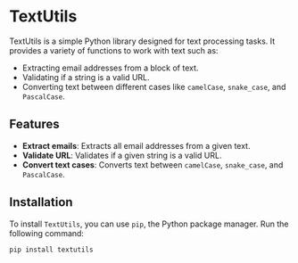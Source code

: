# TextUtils

TextUtils is a simple Python library designed for text processing tasks. It provides a variety of functions to work with text such as:

- Extracting email addresses from a block of text.
- Validating if a string is a valid URL.
- Converting text between different cases like `camelCase`, `snake_case`, and `PascalCase`.

## Features

- **Extract emails**: Extracts all email addresses from a given text.
- **Validate URL**: Validates if a given string is a valid URL.
- **Convert text cases**: Converts text between `camelCase`, `snake_case`, and `PascalCase`.

## Installation

To install `TextUtils`, you can use `pip`, the Python package manager. Run the following command:

```bash
pip install textutils
